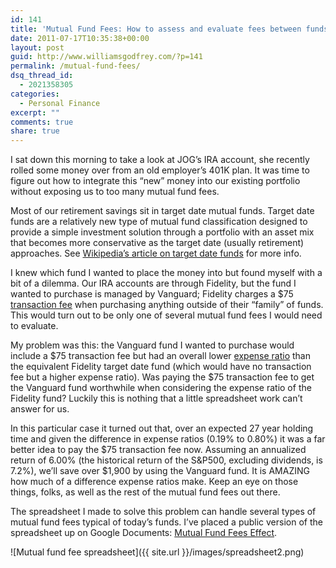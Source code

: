 ```yaml
---
id: 141
title: 'Mutual Fund Fees: How to assess and evaluate fees between funds'
date: 2011-07-17T10:35:38+00:00
layout: post
guid: http://www.williamsgodfrey.com/?p=141
permalink: /mutual-fund-fees/
dsq_thread_id:
  - 2021358305
categories:
  - Personal Finance
excerpt: ""
comments: true
share: true
---
```


I sat down this morning to take a look at JOG&#8217;s IRA account, she recently rolled some money over from an old employer&#8217;s 401K plan. It was time to figure out how to integrate this &#8220;new&#8221; money into our existing portfolio without exposing us to too many mutual fund fees.

Most of our retirement savings sit in target date mutual funds. Target date funds are a relatively new type of mutual fund classification designed to provide a simple investment solution through a portfolio with an asset mix that becomes more conservative as the target date (usually retirement) approaches. See [Wikipedia&#8217;s article on target date funds](http://en.wikipedia.org/wiki/Target_date_fund) for more info.
  
I knew which fund I wanted to place the money into but found myself with a bit of a&nbsp;dilemma. Our IRA accounts are through Fidelity, but the fund I wanted to purchase is managed by Vanguard; Fidelity charges a $75 [transaction fee](http://en.wikipedia.org/wiki/Mutual_fund_fees_and_expenses#Transaction_fees) when purchasing anything outside of their &#8220;family&#8221; of funds. This would turn out to be only one of several mutual fund fees I would need to evaluate.

My problem was this: the Vanguard fund I wanted to purchase would include a $75 transaction fee but had an overall lower [expense ratio](http://financial-dictionary.thefreedictionary.com/expense+ratio) than the equivalent Fidelity target date fund (which would have no transaction fee but a higher expense ratio). Was paying the $75 transaction fee to get the Vanguard fund worthwhile when considering the expense ratio of the Fidelity fund? Luckily this is nothing that a little spreadsheet work can&#8217;t answer for us.

In this particular case it turned out that, over an expected 27 year holding time and given the difference in expense ratios (0.19% to 0.80%) it was a far better idea to pay the $75 transaction fee now. Assuming an annualized return of 6.00% (the historical return of the S&P500, excluding dividends, is 7.2%), we&#8217;ll save over $1,900 by using the Vanguard fund. It is AMAZING how much of a difference expense ratios make. Keep an eye on those things, folks, as well as the rest of the mutual fund fees out there.

The spreadsheet I made to solve this problem can handle several types of mutual fund fees typical of today&#8217;s funds. I&#8217;ve placed a public version of the spreadsheet up on Google Documents: [Mutual Fund Fees Effect](http://goo.gl/FOiaG).



![Mutual fund fee spreadsheet]({{ site.url }}/images/spreadsheet2.png)
